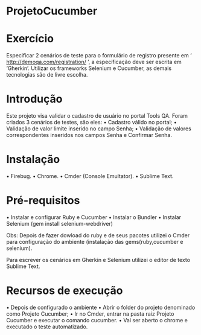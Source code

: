 # ProjetoCucumber

# Exercício

Especificar 2 cenários de teste para o formulário de registro presente em ‘ http://demoqa.com/registration/ ’, a especificação deve ser escrita em ‘Gherkin’. Utilizar os frameworks Selenium e Cucumber, as demais tecnologias são de livre escolha.

# Introdução
Este projeto visa validar o cadastro de usuário no portal Tools QA. Foram criados 3 cenários de testes, são eles:
•	Cadastro válido no portal;
•	Validação de valor limite inserido no campo Senha;
•	Validação de valores correspondentes inseridos nos campos Senha e Confirmar Senha.

# Instalação
•	Firebug.
•	Chrome.
•	Cmder (Console Emultator).
•	Sublime Text.

# Pré-requisitos

•	Instalar e configurar Ruby e Cucumber
•	Instalar o Bundler
•	Instalar Selenium (gem install selenium-webdriver)

Obs: Depois de fazer dowload do ruby e de seus pacotes utilizei o Cmder para configuração do ambiente (instalação das gems(ruby,cucumber e selenium).

Para escrever os cenários em Gherkin e Selenium utilizei o editor de texto Sublime Text.

# Recursos de execução

•	Depois de configurado o ambiente
•	Abrir o folder do projeto denominado como Projeto Cucumber;
•	Ir no Cmder, entrar na pasta raiz Projeto Cucumber e executar o comando cucumber.
•	Vai ser aberto o chrome e executado o teste automatizado.
